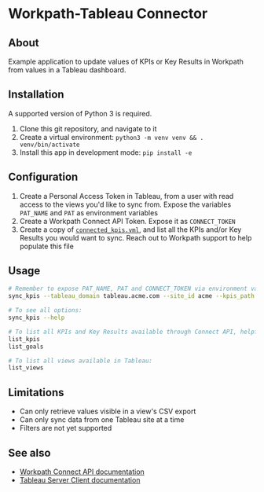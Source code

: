 # Workpath-Tableau Connector

## About

Example application to update values of KPIs or Key Results in Workpath from values in a Tableau dashboard.

## Installation

A supported version of Python 3 is required.

1. Clone this git repository, and navigate to it
2. Create a virtual environment: `python3 -m venv venv && . venv/bin/activate`
3. Install this app in development mode: `pip install -e`

## Configuration

1. Create a Personal Access Token in Tableau, from a user with read access to the views you'd like to sync from. Expose the variables `PAT_NAME` and `PAT` as environment variables
2. Create a Workpath Connect API Token. Expose it as `CONNECT_TOKEN`
3. Create a copy of [`connected_kpis.yml`](connected_kpis.yml), and list all the KPIs and/or Key Results you would want to sync. Reach out to Workpath support to help populate this file

## Usage

```sh
# Remember to expose PAT_NAME, PAT and CONNECT_TOKEN via environment variables
sync_kpis --tableau_domain tableau.acme.com --site_id acme --kpis_path your_kpis.yml

# To see all options:
sync_kpis --help

# To list all KPIs and Key Results available through Connect API, helpful for identifying IDs:
list_kpis
list_goals

# To list all views available in Tableau:
list_views
```

## Limitations

- Can only retrieve values visible in a view's CSV export
- Can only sync data from one Tableau site at a time
- Filters are not yet supported

## See also

- [Workpath Connect API documentation](https://developer.workpath.com/)
- [Tableau Server Client documentation](https://tableau.github.io/server-client-python/docs/)